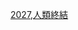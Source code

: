 
[2027,人類終結](https://www.bilibili.com/video/BV1NJBRYAE7U/?spm_id_from=333.788.top_right_bar_window_history.content.click&vd_source=22af953ea4c09540ad1966711a2d53f0)
